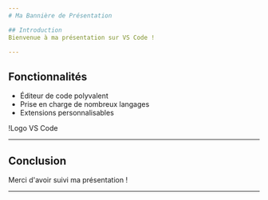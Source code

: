 ```yaml
---
# Ma Bannière de Présentation

## Introduction
Bienvenue à ma présentation sur VS Code !

---
```


## Fonctionnalités
- Éditeur de code polyvalent
- Prise en charge de nombreux langages
- Extensions personnalisables

!Logo VS Code

---

## Conclusion
Merci d'avoir suivi ma présentation !

---
